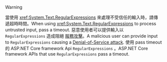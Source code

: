 > [!WARNING]
> <span data-ttu-id="54d12-101">當使用 <xref:System.Text.RegularExpressions> 來處理不受信任的輸入時，請傳遞超時時間。</span><span class="sxs-lookup"><span data-stu-id="54d12-101">When using <xref:System.Text.RegularExpressions> to process untrusted input, pass a timeout.</span></span> <span data-ttu-id="54d12-102">惡意使用者可以提供輸入以 `RegularExpressions` 造成阻絕 [服務攻擊](https://www.us-cert.gov/ncas/tips/ST04-015)。</span><span class="sxs-lookup"><span data-stu-id="54d12-102">A malicious user can provide input to `RegularExpressions` causing a [Denial-of-Service attack](https://www.us-cert.gov/ncas/tips/ST04-015).</span></span> <span data-ttu-id="54d12-103">使用 pass timeout 的 ASP.NET Core framework Api `RegularExpressions` 。</span><span class="sxs-lookup"><span data-stu-id="54d12-103">ASP.NET Core framework APIs that use `RegularExpressions` pass a timeout.</span></span>